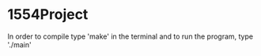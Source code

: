# 1554Project

In order to compile type 'make' in the terminal and to run the program, type './main' 
